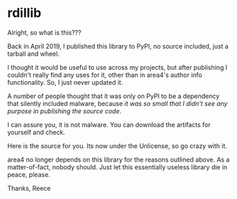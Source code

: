 # rdillib

Alright, so what is this???

Back in April 2019, I published this library to PyPI, no source included, just a tarball and wheel.

I thought it would be useful to use across my projects, but after publishing I couldn't really find any uses for it, other than in area4's author info functionality.
So, I just never updated it.

A number of people thought that it was only on PyPI to be a dependency that silently included malware,
because *it was so small that I didn't see any purpose in publishing the source code*.

I can assure you, it is not malware. You can download the artifacts for yourself and check.

Here is the source for you. Its now under the Unlicense, so go crazy with it.

area4 no longer depends on this library for the reasons outlined above. As a matter-of-fact, nobody should.
Just let this essentially useless library die in peace, please.

Thanks,
Reece
